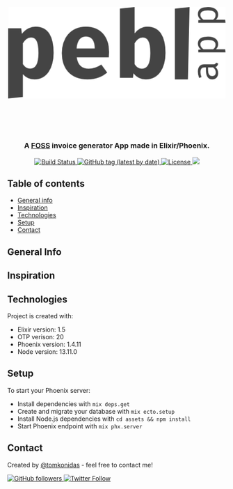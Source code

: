 <h1 align="center">
  <br><br>
  <a href="https://github.com/tomkonidas/pebl"><img src="./assets/static/images/pebl.png" alt="Pebl" width="500"></a>
  <br><br><br>
</h1>

<h3 align="center">A <a href="https://en.wikipedia.org/wiki/Free_and_open-source_software" target="_blank">FOSS</a> invoice generator App made in Elixir/Phoenix.</h3>

<p align="center">
  <a href="https://travis-ci.com/github/tomkonidas/pebl">
    <img src="https://travis-ci.com/tomkonidas/pebl.svg?branch=master" alt="Build Status">
  </a>
  <a href="https://img.shields.io/github/v/tag/tomkonidas/pebl">
    <img src="https://img.shields.io/github/v/tag/tomkonidas/pebl" alt="GitHub tag (latest by date)">
  </a>
  <a href="https://raw.githubusercontent.com/tomkonidas/pebl/master/LICENSE">
    <img src="https://img.shields.io/github/license/tomkonidas/pebl" alt="License">
  </a>
  <a href="https://pebl.app">
    <img src="https://img.shields.io/badge/demo-online-purple.svg">
  </a>
</p>

## Table of contents
* [General info](#general-info)
* [Inspiration](#inspiration)
* [Technologies](#technologies)
* [Setup](#setup)
* [Contact](#contact)

## General Info

## Inspiration

## Technologies
Project is created with:
* Elixir version: 1.5
* OTP verison: 20
* Phoenix version: 1.4.11
* Node version: 13.11.0

## Setup

To start your Phoenix server:

  * Install dependencies with `mix deps.get`
  * Create and migrate your database with `mix ecto.setup`
  * Install Node.js dependencies with `cd assets && npm install`
  * Start Phoenix endpoint with `mix phx.server`

## Contact

Created by [@tomkonidas](https://tomkonidas.com) - feel free to contact me!

<p>
  <a href="https://github.com/tomkonidas">
    <img alt="GitHub followers" src="https://img.shields.io/github/followers/tomkonidas?label=Follow&style=social">
  </a>
  <a href="https://twitter.com/tomkonidas">
    <img alt="Twitter Follow" src="https://img.shields.io/twitter/follow/tomkonidas?label=Follow&style=social">
  </a>
</p>
